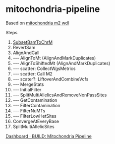 # mitochondria-pipeline  
  
 Based on [mitochondria m2 wdl](https://github.com/broadinstitute/gatk/tree/2e6045a259ed2ded3e9036a5b44a1f8ba330860d/scripts/mitochondria_m2_wdl)
   
  Steps  
  1.  [SubsetBamToChrM](https://github.com/cwl-apps/mitochondria-pipeline/blob/60097661bd453cd7fbfa6c26c58f6b2757b4e833/scripts/MitochondriaPipeline.wdl#L192)
  2.  RevertSam
  3.  AlignAndCall  
  4.  --- AlignToMt (AlignAndMarkDuplicates)
  7.  --- AlignToShiftedMt (AlignAndMarkDuplicates)
  8.  --- scatter: CollectWgsMetrics 
  9.  --- scatter: Call M2  
  11. --- scater?: LiftoverAndCombineVcfs
  12. --- MergeStats
  13. --- InitialFilter
  14. --- SplitMultiAllelicsAndRemoveNonPassSites
  15. --- GetContamination
  16. --- FilterContamination
  17. --- FilterNuMTs
  18. --- FilterLowHetSites
  20.  ConvergeAtEveryBase
  21.  SplitMultiAllelicSites

[Dashboard ⋅ BUILD: Mitochondria Pipeline](https://platform.sb.biodatacatalyst.nhlbi.nih.gov/u/dave/build-mitochondria-pipeline/) 
